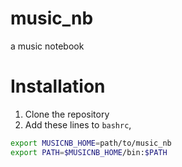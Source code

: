 # music_nb
a music notebook

# Installation

1. Clone the repository
2. Add these lines to `bashrc`, 

```bash
export MUSICNB_HOME=path/to/music_nb
export PATH=$MUSICNB_HOME/bin:$PATH
```
